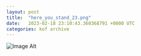 ```yaml
---
layout:	post
title:	"here_you_stand_23.png"
date:	2023-02-18 23:10:43.360368791 +0000 UTC
categories:	kof archive
---
```


![Image Alt](https://k0f.github.io/assets/here_you_stand_23.png)